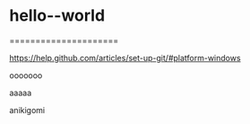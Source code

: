 # hello--world
=====================


https://help.github.com/articles/set-up-git/#platform-windows

ooooooo


aaaaa


anikigomi